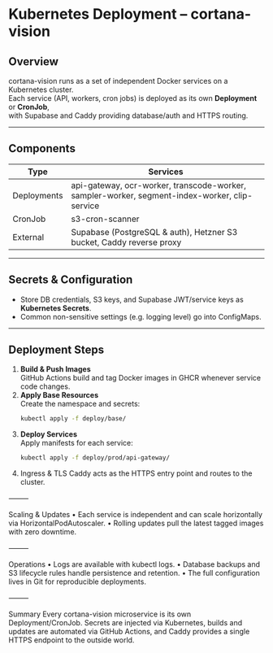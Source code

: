 # Kubernetes Deployment – cortana-vision

## Overview

cortana-vision runs as a set of independent Docker services on a Kubernetes cluster.  
Each service (API, workers, cron jobs) is deployed as its own **Deployment** or **CronJob**,  
with Supabase and Caddy providing database/auth and HTTPS routing.

---

## Components

| Type        | Services                                                                                      |
| ----------- | --------------------------------------------------------------------------------------------- |
| Deployments | api-gateway, ocr-worker, transcode-worker, sampler-worker, segment-index-worker, clip-service |
| CronJob     | s3-cron-scanner                                                                               |
| External    | Supabase (PostgreSQL & auth), Hetzner S3 bucket, Caddy reverse proxy                          |

---

## Secrets & Configuration

-   Store DB credentials, S3 keys, and Supabase JWT/service keys as **Kubernetes Secrets**.
-   Common non-sensitive settings (e.g. logging level) go into ConfigMaps.

---

## Deployment Steps

1. **Build & Push Images**  
   GitHub Actions build and tag Docker images in GHCR whenever service code changes.
2. **Apply Base Resources**  
   Create the namespace and secrets:
    ```bash
    kubectl apply -f deploy/base/
    ```
3. **Deploy Services**  
   Apply manifests for each service:
    ```bash
    kubectl apply -f deploy/prod/api-gateway/
    ```
4. Ingress & TLS
   Caddy acts as the HTTPS entry point and routes to the cluster.

⸻

Scaling & Updates
• Each service is independent and can scale horizontally via HorizontalPodAutoscaler.
• Rolling updates pull the latest tagged images with zero downtime.

⸻

Operations
• Logs are available with kubectl logs.
• Database backups and S3 lifecycle rules handle persistence and retention.
• The full configuration lives in Git for reproducible deployments.

⸻

Summary
Every cortana-vision microservice is its own Deployment/CronJob.
Secrets are injected via Kubernetes, builds and updates are automated via GitHub Actions,
and Caddy provides a single HTTPS endpoint to the outside world.
